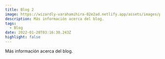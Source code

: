 ```yaml
---
title: Blog 2
image: https://wizardly-varahamihira-02e2ad.netlify.app/assets/images/posts/web_mp-16.png
description: Más información acerca del blog.
tags:
  - Blog
date: 2022-01-28T03:16:30.243Z
highlight: false
---
```

<!--StartFragment-->

Más información acerca del blog.



<!--EndFragment-->